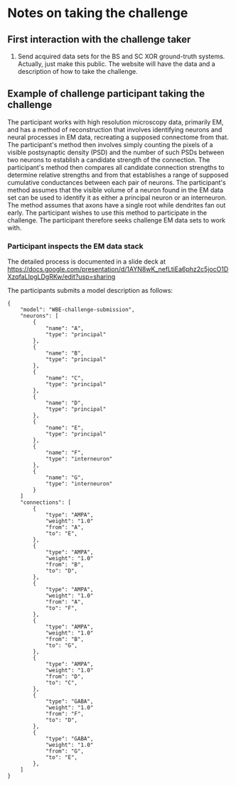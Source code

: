 # Notes on taking the challenge

## First interaction with the challenge taker

1. Send acquired data sets for the BS and SC XOR ground-truth systems. Actually, just make this public. The website will have the data and a description of how to take the challenge.


## Example of challenge participant taking the challenge

The participant works with high resolution microscopy data, primarily EM, and has a method of reconstruction that involves identifying neurons and neural processes in EM data, recreating a supposed connectome from that. The participant's method then involves simply counting the pixels of a visible postsynaptic density (PSD) and the number of such PSDs between two neurons to establish a candidate strength of the connection. The participant's method then compares all candidate connection strengths to determine relative strengths and from that establishes a range of supposed cumulative conductances between each pair of neurons. The participant's method assumes that the visible volume of a neuron found in the EM data set can be used to identify it as either a principal neuron or an interneuron. The method assumes that axons have a single root while dendrites fan out early. The participant wishes to use this method to participate in the challenge. The participant therefore seeks challenge EM data sets to work with.


### Participant inspects the EM data stack

The detailed process is documented in a slide deck at https://docs.google.com/presentation/d/1AYN8wK_nefLtiEa6phz2c5jocO1DXzqfaLIpgLDgRKw/edit?usp=sharing

The participants submits a model description as follows:

```
{
	"model": "WBE-challenge-submission",
	"neurons": [
		{
			"name": "A",
			"type": "principal"
		},
		{
			"name": "B",
			"type": "principal"
		},
		{
			"name": "C",
			"type": "principal"
		},
		{
			"name": "D",
			"type": "principal"
		},
		{
			"name": "E",
			"type": "principal"
		},
		{
			"name": "F",
			"type": "interneuron"
		},
		{
			"name": "G",
			"type": "interneuron"
		}
	]
	"connections": [
		{
			"type": "AMPA",
			"weight": "1.0"
			"from": "A",
			"to": "E",
		},
		{
			"type": "AMPA",
			"weight": "1.0"
			"from": "B",
			"to": "D",
		},
		{
			"type": "AMPA",
			"weight": "1.0"
			"from": "A",
			"to": "F",
		},
		{
			"type": "AMPA",
			"weight": "1.0"
			"from": "B",
			"to": "G",
		},
		{
			"type": "AMPA",
			"weight": "1.0"
			"from": "D",
			"to": "C",
		},
		{
			"type": "GABA",
			"weight": "1.0"
			"from": "F",
			"to": "D",
		},
		{
			"type": "GABA",
			"weight": "1.0"
			"from": "G",
			"to": "E",
		},
	]
}
```

